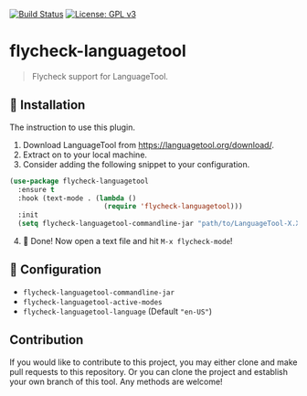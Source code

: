 [![Build Status](https://travis-ci.com/emacs-languagetool/flycheck-languagetool.svg?branch=master)](https://travis-ci.com/emacs-languagetool/flycheck-languagetool)
[![License: GPL v3](https://img.shields.io/badge/License-GPL%20v3-blue.svg)](https://www.gnu.org/licenses/gpl-3.0)

# flycheck-languagetool
> Flycheck support for LanguageTool.

## :floppy_disk: Installation

The instruction to use this plugin.

1. Download LanguageTool from https://languagetool.org/download/.
2. Extract on to your local machine.
3. Consider adding the following snippet to your configuration.

```el
(use-package flycheck-languagetool
  :ensure t
  :hook (text-mode . (lambda ()
                       (require 'flycheck-languagetool)))
  :init
  (setq flycheck-languagetool-commandline-jar "path/to/LanguageTool-X.X/languagetool-commandline.jar"))
```

4. :tada: Done! Now open a text file and hit `M-x flycheck-mode`!

## :wrench: Configuration

* `flycheck-languagetool-commandline-jar`
* `flycheck-languagetool-active-modes`
* `flycheck-languagetool-language` (Default `"en-US"`)

## Contribution

If you would like to contribute to this project, you may either
clone and make pull requests to this repository. Or you can
clone the project and establish your own branch of this tool.
Any methods are welcome!
